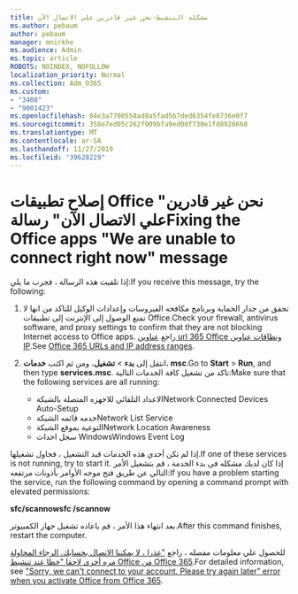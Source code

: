 ```yaml
---
title: مشكله التنشيط-نحن غير قادرين علي الاتصال الآن
ms.author: pebaum
author: pebaum
manager: mnirkhe
ms.audience: Admin
ms.topic: article
ROBOTS: NOINDEX, NOFOLLOW
localization_priority: Normal
ms.collection: Adm_O365
ms.custom:
- "3408"
- "9001423"
ms.openlocfilehash: 84e3a7700558ad8a5fad5b7ded6354fe8736e0f7
ms.sourcegitcommit: 358e7ed05c262f909bfa9ed0df730e1fd89266b8
ms.translationtype: MT
ms.contentlocale: ar-SA
ms.lasthandoff: 11/27/2019
ms.locfileid: "39628229"
---
```

# <a name="fixing-the-office-apps-we-are-unable-to-connect-right-now-message"></a><span data-ttu-id="792b2-102">إصلاح تطبيقات Office "نحن غير قادرين علي الاتصال الآن" رسالة</span><span class="sxs-lookup"><span data-stu-id="792b2-102">Fixing the Office apps "We are unable to connect right now" message</span></span>

<span data-ttu-id="792b2-103">إذا تلقيت هذه الرسالة ، فجرب ما يلي:</span><span class="sxs-lookup"><span data-stu-id="792b2-103">If you receive this message, try the following:</span></span>

1. <span data-ttu-id="792b2-104">تحقق من جدار الحماية وبرنامج مكافحه الفيروسات وإعدادات الوكيل للتاكد من انها لا تمنع الوصول إلى الإنترنت إلى تطبيقات Office.</span><span class="sxs-lookup"><span data-stu-id="792b2-104">Check your firewall, antivirus software, and proxy settings to confirm that they are not blocking Internet access to Office apps.</span></span> <span data-ttu-id="792b2-105">راجع [عناوين url 365 Office ونطاقات عناوين IP](https://docs.microsoft.com/office365/enterprise/urls-and-ip-address-ranges).</span><span class="sxs-lookup"><span data-stu-id="792b2-105">See [Office 365 URLs and IP address ranges](https://docs.microsoft.com/office365/enterprise/urls-and-ip-address-ranges).</span></span>

2. <span data-ttu-id="792b2-106">انتقل إلى **بدء** > **تشغيل**، ومن ثم اكتب **خدمات. msc**.</span><span class="sxs-lookup"><span data-stu-id="792b2-106">Go to **Start** > **Run**, and then type **services.msc**.</span></span> <span data-ttu-id="792b2-107">تاكد من تشغيل كافة الخدمات التالية:</span><span class="sxs-lookup"><span data-stu-id="792b2-107">Make sure that the following services are all running:</span></span>
    - <span data-ttu-id="792b2-108">الاعداد التلقائي للاجهزه المتصلة بالشبكة</span><span class="sxs-lookup"><span data-stu-id="792b2-108">Network Connected Devices Auto-Setup</span></span>
    - <span data-ttu-id="792b2-109">خدمه قائمه الشبكة</span><span class="sxs-lookup"><span data-stu-id="792b2-109">Network List Service</span></span>
    - <span data-ttu-id="792b2-110">التوعية بموقع الشبكة</span><span class="sxs-lookup"><span data-stu-id="792b2-110">Network Location Awareness</span></span>
    - <span data-ttu-id="792b2-111">سجل احداث Windows</span><span class="sxs-lookup"><span data-stu-id="792b2-111">Windows Event Log</span></span>

<span data-ttu-id="792b2-112">إذا لم تكن أحدي هذه الخدمات قيد التشغيل ، فحاول تشغيلها.</span><span class="sxs-lookup"><span data-stu-id="792b2-112">If one of these services is not running, try to start it.</span></span> <span data-ttu-id="792b2-113">إذا كان لديك مشكله في بدء الخدمة ، قم بتشغيل الأمر التالي عن طريق فتح موجه الأوامر بأذونات مرتفعه:</span><span class="sxs-lookup"><span data-stu-id="792b2-113">If you have a problem starting the service, run the following command by opening a command prompt with elevated permissions:</span></span>

<span data-ttu-id="792b2-114">**sfc/scannow**</span><span class="sxs-lookup"><span data-stu-id="792b2-114">**sfc /scannow**</span></span>

<span data-ttu-id="792b2-115">بعد انتهاء هذا الأمر ، قم باعاده تشغيل جهاز الكمبيوتر.</span><span class="sxs-lookup"><span data-stu-id="792b2-115">After this command finishes, restart the computer.</span></span>

<span data-ttu-id="792b2-116">للحصول علي معلومات مفصله ، راجع ["عذرا ، لا يمكننا الاتصال بحسابك. الرجاء المحاولة مره أخرى لاحقا "خطا عند تنشيط Office من Office 365](https://docs.microsoft.com/office/troubleshoot/activation-installation/issue-when-activate-office-from-office-365).</span><span class="sxs-lookup"><span data-stu-id="792b2-116">For detailed information, see ["Sorry, we can't connect to your account. Please try again later" error when you activate Office from Office 365](https://docs.microsoft.com/office/troubleshoot/activation-installation/issue-when-activate-office-from-office-365).</span></span>